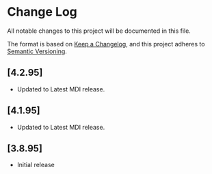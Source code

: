 # Change Log

All notable changes to this project will be documented in this file.

The format is based on [Keep a Changelog](https://keepachangelog.com/en/1.0.0/), and this project adheres to [Semantic Versioning](https://semver.org/spec/v2.0.0.html).

## [4.2.95]

- Updated to Latest MDI release.

## [4.1.95]

- Updated to Latest MDI release.

## [3.8.95]

- Initial release